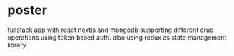 # poster
fullstack app with react nextjs and mongodb supporting different crud operations using token based auth. also using redux as state management library
